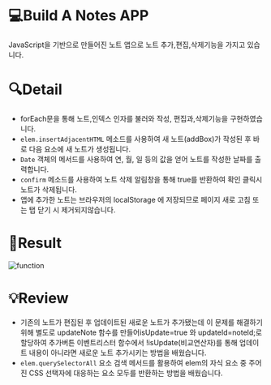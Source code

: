 # 💻Build A Notes APP 
JavaScript을 기반으로 만들어진 노트 앱으로 노트 추가,편집,삭제기능을 가지고 있습니다.


# 🔍Detail
- forEach문을 통해 노트,인덱스 인자를 불러와 작성, 편집과,삭제기능을 구현하였습니다.
- `elem.insertAdjacentHTML` 메소드를 사용하여 새 노트(addBox)가 작성된 후 바로 다음 요소에 새 노트가 생성됩니다.
- `Date` 객체의 메서드를 사용하여 연, 월, 일 등의 값을 얻어 노트를 작성한 날짜를 출력합니다.
- `confirm` 메소드를 사용하여 노트 삭제 알림창을 통해 true를 반환하여 확인 클릭시 노트가 삭제됩니다.
- 앱에 추가한 노트는 브라우저의 localStorage 에 저장되므로 페이지 새로 고침 또는 탭 닫기 시 제거되지않습니다.

# 🚀Result
![function](/노트앱.gif)


# 💡Review
- 기존의 노트가 편집된 후 업데이트된 새로운 노트가 추가됐는데 이 문제를 해결하기 위해 별도로 updateNote 함수를 만들어isUpdate=true 와 updateId=noteId;로 할당하여 추가버튼 이벤트리스터 함수에서 !isUpdate(비교연산자)를 통해 업데이트 내용이 아니라면 새로운 노트 추가시키는 방법을 배웠습니다.
- `elem.querySelectorAll` 요소 검색 메서드를 활용하여 elem의 자식 요소 중 주어진 CSS 선택자에 대응하는 요소 모두를 반환하는 방법을 배웠습니다.
